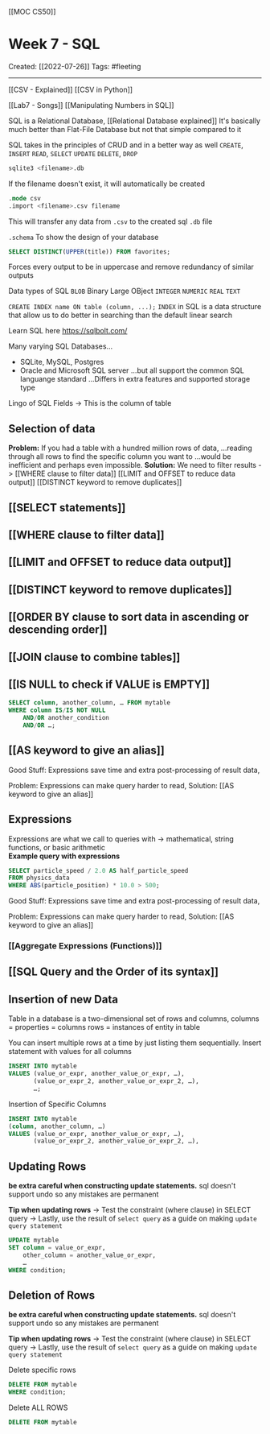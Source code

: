 [[MOC CS50]]

# Week 7 - SQL
Created:  [[2022-07-26]]
Tags: #fleeting 

---
[[CSV - Explained]]
[[CSV in Python]]

[[Lab7 - Songs]]
[[Manipulating Numbers in SQL]]


SQL is a Relational Database, [[Relational Database explained]]
It's basically much better than Flat-File Database but not that simple compared to it


SQL takes in the principles of CRUD and in a better way as well
`CREATE`, `INSERT`
`READ`, `SELECT`
`UPDATE`
`DELETE`, `DROP`

```sql
sqlite3 <filename>.db
```
If the filename doesn't exist, it will automatically be created

```sql
.mode csv
.import <filename>.csv filename
```
This will transfer any data from `.csv` to the created sql `.db` file

`.schema`
To show the design of your database


```sql
SELECT DISTINCT(UPPER(title)) FROM favorites;
```
Forces every output to be in uppercase and remove redundancy of similar outputs


Data types of SQL
`BLOB`  Binary Large OBject
`INTEGER`
`NUMERIC` 
`REAL`
`TEXT`


`CREATE INDEX name ON table (column, ...);`
`INDEX` in SQL is a data structure that allow us to do better in searching than the default linear search


Learn SQL here
https://sqlbolt.com/



Many varying SQL Databases...
- SQLite, MySQL, Postgres
- Oracle and Microsoft SQL server
...but all support the common SQL languange standard
...Differs in extra features and supported storage type

Lingo of SQL
Fields -> This is the column of table


## Selection of data

**Problem:** If you had a table with a hundred million rows of data, 
...reading through all rows to find the specific column you want to
...would be inefficient and perhaps even impossible.
**Solution:** We need to filter results -> 
[[WHERE clause to filter data]]
[[LIMIT and OFFSET to reduce data output]]
[[DISTINCT keyword to remove duplicates]]



## [[SELECT statements]]


## [[WHERE clause to filter data]]


## [[LIMIT and OFFSET to reduce data output]]


## [[DISTINCT keyword to remove duplicates]]


## [[ORDER BY clause to sort data in ascending or descending order]]


## [[JOIN clause to combine tables]] 





## [[IS NULL to check if VALUE is EMPTY]]
```SQL
SELECT column, another_column, … FROM mytable
WHERE column IS/IS NOT NULL
    AND/OR another_condition
    AND/OR …;
```


## [[AS keyword to give an alias]]
Good Stuff: Expressions save time and extra post-processing of result data, 

Problem: Expressions can make query harder to read, 
Solution: [[AS keyword to give an alias]]


## Expressions
Expressions are what we call to queries with
-> mathematical, string functions, or basic arithmetic  
**Example query with expressions**
```SQL
SELECT particle_speed / 2.0 AS half_particle_speed
FROM physics_data
WHERE ABS(particle_position) * 10.0 > 500;
```

Good Stuff: Expressions save time and extra post-processing of result data, 

Problem: Expressions can make query harder to read, 
Solution: [[AS keyword to give an alias]]

### [[Aggregate Expressions (Functions)]]


## [[SQL Query and the Order of its syntax]]


## Insertion of new Data
Table in a database is a two-dimensional set of rows and columns, 
columns = properties = columns 
rows = instances of entity in  table 

You can insert multiple rows at a time by just listing them sequentially.
Insert statement with values for all columns
```SQL
INSERT INTO mytable
VALUES (value_or_expr, another_value_or_expr, …),
       (value_or_expr_2, another_value_or_expr_2, …),
       …;
```

Insertion of Specific Columns
```SQL
INSERT INTO mytable
(column, another_column, …)
VALUES (value_or_expr, another_value_or_expr, …),
       (value_or_expr_2, another_value_or_expr_2, …),
```


## Updating Rows
**be extra careful when constructing update statements.**
sql doesn't support undo so any mistakes are permanent

**Tip when updating rows**
-> Test the constraint (where clause) in SELECT query 
-> Lastly, use the result of `select query` as a guide on making `update query statement`

```SQL
UPDATE mytable
SET column = value_or_expr, 
    other_column = another_value_or_expr, 
    …
WHERE condition;
```

## Deletion of Rows
**be extra careful when constructing update statements.**
sql doesn't support undo so any mistakes are permanent


**Tip when updating rows**
-> Test the constraint (where clause) in SELECT query 
-> Lastly, use the result of `select query` as a guide on making `update query statement`

Delete specific rows 
```SQL
DELETE FROM mytable
WHERE condition;
```

Delete ALL ROWS
```SQL
DELETE FROM mytable
```


